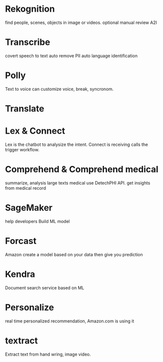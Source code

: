 # Rekognition

find people, scenes, objects in image or videos.
optional manual review A2I

# Transcribe

covert speech to text
auto remove PII
auto language identification

# Polly

Text to voice
can customize voice, break, syncronom.

# Translate

# Lex & Connect

Lex is the chatbot to analysize the intent. Connect is receiving calls the trigger workflow.

# Comprehend & Comprehend medical

summarize, analysis large texts
medical use DetechPHI API. get insights from medical record

# SageMaker

help developers Build ML model

# Forcast

Amazon create a model based on your data then give you prediction

# Kendra

Document search service based on ML

# Personalize

real time personalized recommendation, Amazon.com is using it

# textract

Extract text from hand wring, image video.
